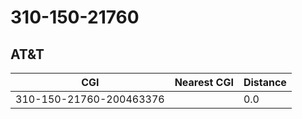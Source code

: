 # 310-150-21760
## AT&T


| CGI | Nearest CGI | Distance |
|-----|-------------|----------|
| 310-150-21760-200463376 |  | 0.0 |
